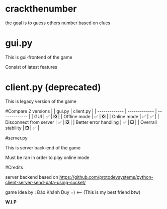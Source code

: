 # crackthenumber
the goal is to guess others number based on clues

# gui.py
This is gui-frontend of the game

Consist of latest features

# client.py (deprecated)
This is legacy version of the game

#Compare 2 versions
| | gui.py | client.py |
| ------------- | ------------- | ------------- |
| GUI | ✅  | ❎ |
| Offline mode | ✅  | ❎ |
| Online mode | ✅  | ✅ |
| Disconnect from server | ✅  | ❎ |
| Better error handling | ✅  | ❎ |
| Overrall stability | ❎  | ✅ |

#server.py

This is server back-end of the game

Must be ran in order to play online mode

#Credits

server backend based on https://github.com/protodevsystems/python-client-server-send-data-using-socket/

game idea by : Đào Khánh Duy =) <-- (This is my best friend btw)

**W.I.P**
